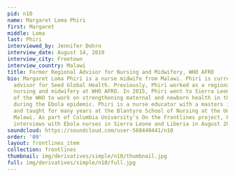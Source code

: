 ```yaml
---
pid: n10
name: Margaret Loma Phiri
first: Margaret
middle: Loma
last: Phiri
interviewed_by: Jennifer Dohrn
interview_date: August 14, 2019
interview_city: Freetown
interview_country: Malawi
title: Former Regional Advisor for Nursing and Midwifery, WHO AFRO
bio: Margaret Loma Phiri is a nurse midwife from Malawi. Phiri is currently a nursing
  advisor for Seed Global Health. Previously, Phiri worked as a regional advisor for
  nursing and midwifery at WHO AFRO. In 2015, Phiri went to Sierra Leone on behalf
  of the WHO to work on strengthening maternal and newborn health in that country
  during the Ebola epidemic. Phiri is a nurse educator with a masters in education
  and taught for many years at the Blantyre School of Nursing at the University of
  Malawi. As part of Columbia University's On the Frontlines project, Phiri conducted
  interviews with Ebola nurses in Sierra Leone and Liberia in August 2019.
soundcloud: https://soundcloud.com/user-568440441/n10
order: '09'
layout: frontlines_item
collection: frontlines
thumbnail: img/derivatives/simple/n10/thumbnail.jpg
full: img/derivatives/simple/n10/full.jpg
---
```

